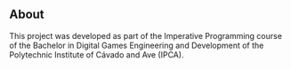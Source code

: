 ## About
This project was developed as part of the Imperative Programming course of the
Bachelor in Digital Games Engineering and Development of the Polytechnic Institute of Cávado and Ave (IPCA).
